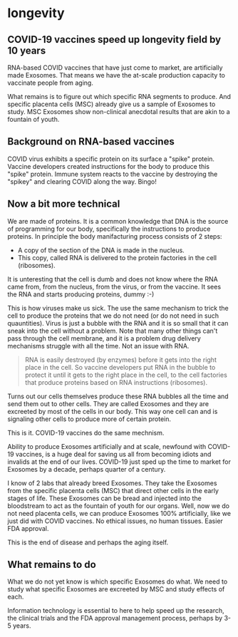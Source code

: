 # longevity

## COVID-19 vaccines speed up longevity field by 10 years
RNA-based COVID vaccines that have just come to market, are artificially made Exosomes. That means we have the at-scale production capacity to vaccinate people from aging. 

What remains is to figure out which specific RNA segments to produce. And specific placenta cells (MSC) already give us a sample of Exosomes to study. MSC Exosomes show non-clinical anecdotal results that are akin to a fountain of youth. 

## Background on RNA-based vaccines
COVID virus exhibits a specific protein on its surface a "spike" protein.
Vaccine developers created instructions for the body to produce this "spike" protein. 
Immune system reacts to the vaccine by destroying the "spikey" and clearing COVID along the way. Bingo!

## Now a bit more technical
We are made of proteins. It is a common knowledge that DNA is the source of programming for our body, specifically the instructions to produce proteins. In principle the body manifacturing process consists of 2 steps:

- A copy of the section of the DNA is made in the nucleus. 
- This copy, called RNA is delivered to the protein factories in the cell (ribosomes).

It is unteresting that the cell is dumb and does not know where the RNA came from, from the nucleus, from the virus, or from the vaccine. It sees the RNA and starts producing proteins, dummy :-)

This is how viruses make us sick. The use the same mechanism to trick the cell to produce the proteins that we do not need (or do not need in such quauntities). Virus is just a bubble with the RNA and it is so small that it can sneak into the cell without a problem. Note that many other things can't pass through the cell membrane, and it is a problem drug delivery mechanisms struggle with all the time. Not an issue with RNA.

>RNA is easily destroyed (by enzymes) before it gets into the right place in the cell. So vaccine developers put RNA in the bubble to protect it until it gets to the right place in the cell, to the cell factories that produce proteins based on RNA instructions (ribosomes). 

Turns out our cells themselves produce these RNA bubbles all the time and send them out to other cells. They are called Exosomes and they are excreeted by most of the cells in our body. This way one cell can and is signaling other cells to produce more of certain protein.

This is it. COVID-19 vaccines do the same mechnism. 

Ability to produce Exosomes artificially and at scale, newfound with COVID-19 vaccines, is a huge deal for saving us all from becoming idiots and invalids at the end of our lives. COVID-19 just sped up the time to market for Exosomes by a decade, perhaps quarter of a century. 

I know of 2 labs that already breed Exosomes. They take the Exosomes from the specific placenta cells (MSC) that direct other cells in the early stages of life. These Exosomes can be bread and injected into the bloodstream to act as the fountain of youth for our organs. Well, now we do not need placenta cells, we can produce Exosomes 100% artificially, like we just did with COVID vaccines. No ethical issues, no human tissues. Easier FDA approval.

This is the end of disease and perhaps the aging itself.

## What remains to do
What we do not yet know is which specific Exosomes do what. We need to study what specific Exosomes are excreeted by MSC and study effects of each. 

Information technology is essential to here to help speed up the research, the clinical trials and the FDA approval management process, perhaps by 3-5 years. 
